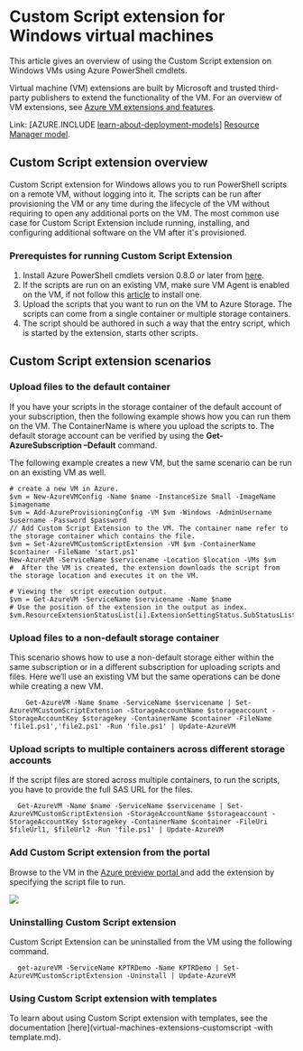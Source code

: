 <properties
   pageTitle="Custom Script extension on a Windows VM | Windows Azure"
   description="Automate Azure VM configuration tasks by using the Custom Script extension to run PowerShell scripts on a remote Windows VM"
   services="virtual-machines"
   documentationCenter=""
   authors="kundanap"
   manager="timlt"
   editor=""
   tags="azure-service-management"/>

<tags
	ms.service="virtual-machines"
	ms.date="08/06/2015"
	wacn.date=""/>

# Custom Script extension for Windows virtual machines

This article gives an overview of using the Custom Script extension on Windows VMs using Azure PowerShell cmdlets.

Virtual machine (VM) extensions are built by Microsoft and trusted third-party publishers to extend the functionality of the VM. For an overview of VM extensions, see
[Azure VM extensions and features](/documentation/articles/virtual-machines-extensions-features).

Link:
[AZURE.INCLUDE [learn-about-deployment-models](../includes/learn-about-deployment-models-classic-include.md)] [Resource Manager model](virtual-machines-extensions-customscript%20-with%20template.md).


## Custom Script extension overview

Custom Script extension for Windows allows you to run PowerShell scripts on a remote VM, without logging into it. The scripts can be run after provisioning the VM or any time during the lifecycle of the VM without requiring to open any additional ports on the VM. The most common use case for Custom Script Extension include running, installing, and configuring additional software on the VM after it's provisioned.

### Prerequistes for running Custom Script Extension

1. Install Azure PowerShell cmdlets version 0.8.0 or later from <a href="http://azure.microsoft.com/downloads" target="_blank">here</a>.
2. If the scripts are run on an existing VM, make sure VM Agent is enabled on the VM, if not follow this <a href="https://msdn.microsoft.com/zh-cn/library/azure/dn832621.aspx" target="_blank">article</a> to install one.
3. Upload the scripts that you want to run on the VM to Azure Storage. The scripts can come from a single container or multiple storage containers.
4. The script should be authored in such a way that the entry script, which is started by the extension, starts other scripts.

## Custom Script extension scenarios

### Upload files to the default container

If you have your scripts in the storage container of the default account of your subscription, then the following example shows how you can run them on the VM. The ContainerName is where you upload the scripts to. The default storage account can be verified by using the **Get-AzureSubscription –Default** command.

The following example creates a new VM, but the same scenario can be run on an existing VM as well.

    # create a new VM in Azure.
    $vm = New-AzureVMConfig -Name $name -InstanceSize Small -ImageName $imagename
    $vm = Add-AzureProvisioningConfig -VM $vm -Windows -AdminUsername $username -Password $password
    // Add Custom Script Extension to the VM. The container name refer to the storage container which contains the file.
    $vm = Set-AzureVMCustomScriptExtension -VM $vm -ContainerName $container -FileName 'start.ps1'
    New-AzureVM -ServiceName $servicename -Location $location -VMs $vm
    #  After the VM is created, the extension downloads the script from the storage location and executes it on the VM.

    # Viewing the  script execution output.
    $vm = Get-AzureVM -ServiceName $servicename -Name $name
    # Use the position of the extension in the output as index.
    $vm.ResourceExtensionStatusList[i].ExtensionSettingStatus.SubStatusList

### Upload files to a non-default storage container

This scenario shows how to use a non-default storage either within the same subscription or in a different subscription for uploading scripts and files. Here we’ll use an existing VM but the same operations can be done while creating a new VM.

        Get-AzureVM -Name $name -ServiceName $servicename | Set-AzureVMCustomScriptExtension -StorageAccountName $storageaccount -StorageAccountKey $storagekey -ContainerName $container -FileName 'file1.ps1','file2.ps1' -Run 'file.ps1' | Update-AzureVM

### Upload scripts to multiple containers across different storage accounts

  If the script files are stored across multiple containers, to run the scripts, you have to provide the full SAS URL for the files.

      Get-AzureVM -Name $name -ServiceName $servicename | Set-AzureVMCustomScriptExtension -StorageAccountName $storageaccount -StorageAccountKey $storagekey -ContainerName $container -FileUri $fileUrl1, $fileUrl2 -Run 'file.ps1' | Update-AzureVM


### Add Custom Script extension from the portal

Browse to the VM in the <a href="https://manage.windowsazure.cn/ " target="_blank">Azure preview portal </a> and add the extension by specifying the script file to run.

  ![][5]


### Uninstalling Custom Script extension

Custom Script Extension can be uninstalled from the VM using the following command.

      get-azureVM -ServiceName KPTRDemo -Name KPTRDemo | Set-AzureVMCustomScriptExtension -Uninstall | Update-AzureVM

### Using Custom Script extension with templates

To learn about using Custom Script extension with templates, see the documentation [here](virtual-machines-extensions-customscript -with template.md).

<!--Image references-->
[5]: ./media/virtual-machines-extensions-customscript/addcse.png
